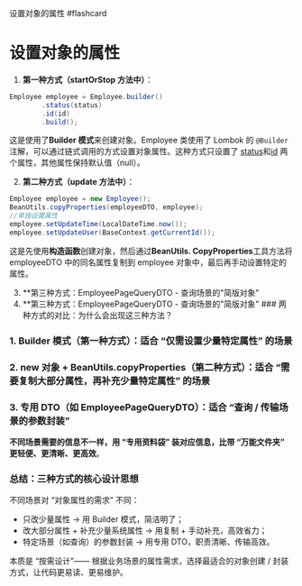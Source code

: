 设置对象的属性 #flashcard

# 设置对象的属性
1. **第一种方式（startOrStop 方法中）**：
```java
Employee employee = Employee.builder()
        .status(status)
        .id(id)
        .build();
```
<!--ID: 1758274225558-->


这是使用了**Builder 模式**来创建对象。Employee 类使用了 Lombok 的 `@Builder` 注解，可以通过链式调用的方式设置对象属性。这种方式只设置了 [status](file://C:\Users\26487\Desktop\苍穹外卖\资料\资料\day01\后端初始工程\sky-take-out\sky-pojo\src\main\java\com\sky\vo\DishVO.java#L31-L31)和[id](file://C:\Users\26487\Desktop\苍穹外卖\资料\资料\day01\后端初始工程\sky-take-out\sky-pojo\src\main\java\com\sky\vo\DishVO.java#L19-L19) 两个属性，其他属性保持默认值（null）。

2. **第二种方式（update 方法中）**：
```java
Employee employee = new Employee();
BeanUtils.copyProperties(employeeDTO, employee);
//单独设置属性
employee.setUpdateTime(LocalDateTime.now());
employee.setUpdateUser(BaseContext.getCurrentId());
```

这是先使用**构造函数**创建对象，然后通过**BeanUtils. CopyProperties**工具方法将 employeeDTO 中的同名属性复制到 employee 对象中，最后再手动设置特定的属性。


3. **第三种方式：EmployeePageQueryDTO - 查询场景的"简版对象"
4. **第三种方式：EmployeePageQueryDTO - 查询场景的"简版对象" ### 两种方式的对比：为什么会出现这三种方法？

### 1. Builder 模式（第一种方式）：适合 “仅需设置少量特定属性” 的场景

### 2. new 对象 + BeanUtils.copyProperties（第二种方式）：适合 “需要复制大部分属性，再补充少量特定属性” 的场景


### 3. 专用 DTO（如 EmployeePageQueryDTO）：适合 “查询 / 传输场景的参数封装”

**不同场景需要的信息不一样，用 “专用资料袋” 装对应信息，比带 “万能文件夹” 更轻便、更清晰、更高效**。
### 总结：三种方式的核心设计思想

不同场景对 “对象属性的需求” 不同：

  

- 只改少量属性 → 用 Builder 模式，简洁明了；
- 改大部分属性 + 补充少量系统属性 → 用复制 + 手动补充，高效省力；
- 特定场景（如查询）的参数封装 → 用专用 DTO，职责清晰、传输高效。

  

本质是 “按需设计”—— 根据业务场景的属性需求，选择最适合的对象创建 / 封装方式，让代码更易读、更易维护。
